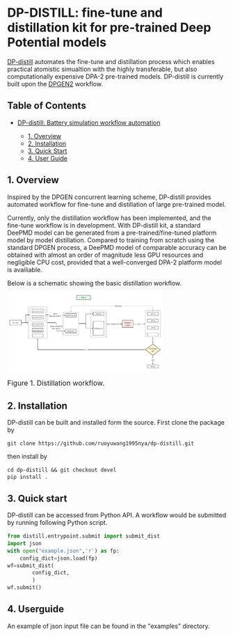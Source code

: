 # DP-DISTILL: fine-tune and distillation kit for pre-trained Deep Potential models
[DP-distill](https://github.com/ruoyuwang1995nya/dp-distill) automates the fine-tune and distillation process which enables practical atomistic simualtion with the highly transferable, but also computationally expensive DPA-2 pre-trained models. DP-distill is currently built upon the  [DPGEN2](https://github.com/deepmodeling/dpgen2) workflow.

## Table of Contents

- [DP-distill: Battery simulation workflow automation](#voltcraft-battery-simulation-workflow-automation)

  - [1. Overview](#1-overview)
  - [2. Installation](#2-installation)
  - [3. Quick Start](#3-quick-start)
  - [4. User Guide](#4-user-guide)


## 1. Overview
Inspired by the DPGEN concurrent learning scheme, DP-distill provides automated workflow for fine-tune and distillation of large pre-trained model. 

Currently, only the distillation workflow has been implemented, and the fine-tune workflow is in development. With DP-distill kit, a standard DeePMD model can be generated from a pre-trained/fine-tuned platform model by model distillation. Compared to training from scratch using the standard DPGEN process, a DeePMD model of comparable accuracy can be obtained with almost an order of magnitude less GPU resources and negligible CPU cost, provided that a well-converged DPA-2 platform model is availiable.   

Below is a schematic showing the basic distillation workflow.
 <div>
    <img src="./docs/images/distillation.png" alt="Fig1" style="zoom: 35%;">
    <p style='font-size:1.0rem; font-weight:none'>Figure 1. Distillation workflow.</p>
</div>

## 2. Installation
DP-distill can be built and installed form the source. First clone the package by
```shell
git clone https://github.com/ruoyuwang1995nya/dp-distill.git
```

then install by
```shell
cd dp-distill && git checkout devel
pip install .
```

## 3. Quick start
DP-distill can be accessed from Python API. A workflow would be submitted by running following Python script.
```python
from distill.entrypoint.submit import submit_dist
import json
with open("example.json",'r') as fp:
    config_dict=json.load(fp)
wf=submit_dist(
        config_dict,
        )
wf.submit()
```

## 4. Userguide
An example of json input file can be found in the "examples" directory. 